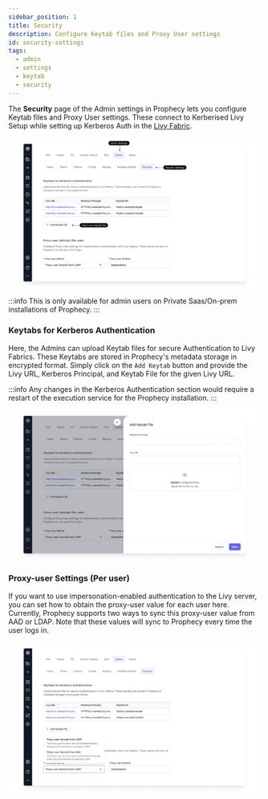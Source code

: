 ```yaml
---
sidebar_position: 1
title: Security
description: Configure Keytab files and Proxy User settings
id: security-settings
tags:
  - admin
  - settings
  - keytab
  - security
---
```


The **Security** page of the Admin settings in Prophecy lets you configure Keytab files and Proxy User settings.
These connect to Kerberised Livy Setup while setting up Kerberos Auth in the [Livy Fabric](/docs/Spark/fabrics/livy.md).

![admin_settings](img/Admin_Settings.png)

:::info
This is only available for admin users on Private Saas/On-prem installations of Prophecy.
:::

### Keytabs for Kerberos Authentication

Here, the Admins can upload Keytab files for secure Authentication to Livy Fabrics. These Keytabs are stored in Prophecy's metadata storage in encrypted format.
Simply click on the `Add Keytab` button and provide the Livy URL, Kerberos Principal, and Keytab File for the given Livy URL.

:::info
Any changes in the Kerberos Authentication section would require a restart of the execution service for the Prophecy installation.
:::

![keytab](img/Keytab.png)

### Proxy-user Settings (Per user)

If you want to use impersonation-enabled authentication to the Livy server, you can set how to obtain the proxy-user value for each user here.
Currently, Prophecy supports two ways to sync this proxy-user value from AAD or LDAP.
Note that these values will sync to Prophecy every time the user logs in.

![proxy-user](img/proxy-settings.png)
